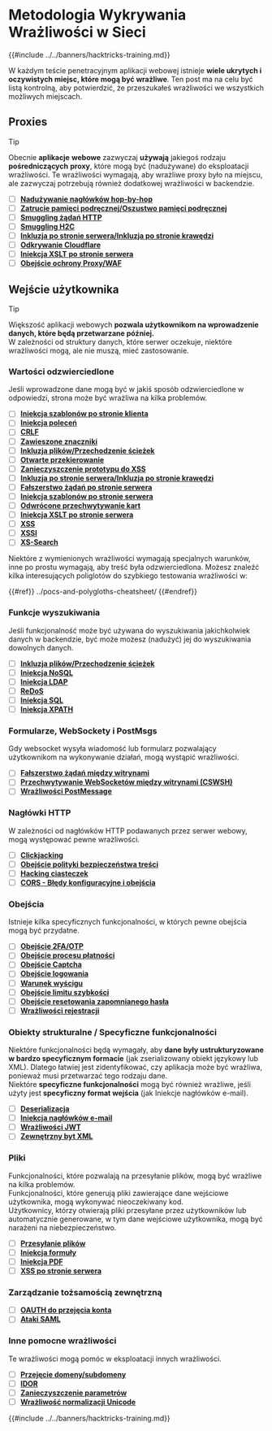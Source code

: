 # Metodologia Wykrywania Wrażliwości w Sieci

{{#include ../../banners/hacktricks-training.md}}

W każdym teście penetracyjnym aplikacji webowej istnieje **wiele ukrytych i oczywistych miejsc, które mogą być wrażliwe**. Ten post ma na celu być listą kontrolną, aby potwierdzić, że przeszukałeś wrażliwości we wszystkich możliwych miejscach.

## Proxies

> [!TIP]
> Obecnie **aplikacje** **webowe** zazwyczaj **używają** jakiegoś rodzaju **pośredniczących** **proxy**, które mogą być (nadużywane) do eksploatacji wrażliwości. Te wrażliwości wymagają, aby wrażliwe proxy było na miejscu, ale zazwyczaj potrzebują również dodatkowej wrażliwości w backendzie.

- [ ] [**Nadużywanie nagłówków hop-by-hop**](../abusing-hop-by-hop-headers.md)
- [ ] [**Zatrucie pamięci podręcznej/Oszustwo pamięci podręcznej**](../cache-deception.md)
- [ ] [**Smuggling żądań HTTP**](../http-request-smuggling/index.html)
- [ ] [**Smuggling H2C**](../h2c-smuggling.md)
- [ ] [**Inkluzja po stronie serwera/Inkluzja po stronie krawędzi**](../server-side-inclusion-edge-side-inclusion-injection.md)
- [ ] [**Odkrywanie Cloudflare**](../../network-services-pentesting/pentesting-web/uncovering-cloudflare.md)
- [ ] [**Iniekcja XSLT po stronie serwera**](../xslt-server-side-injection-extensible-stylesheet-language-transformations.md)
- [ ] [**Obejście ochrony Proxy/WAF**](../proxy-waf-protections-bypass.md)

## **Wejście użytkownika**

> [!TIP]
> Większość aplikacji webowych **pozwala użytkownikom na wprowadzenie danych, które będą przetwarzane później.**\
> W zależności od struktury danych, które serwer oczekuje, niektóre wrażliwości mogą, ale nie muszą, mieć zastosowanie.

### **Wartości odzwierciedlone**

Jeśli wprowadzone dane mogą być w jakiś sposób odzwierciedlone w odpowiedzi, strona może być wrażliwa na kilka problemów.

- [ ] [**Iniekcja szablonów po stronie klienta**](../client-side-template-injection-csti.md)
- [ ] [**Iniekcja poleceń**](../command-injection.md)
- [ ] [**CRLF**](../crlf-0d-0a.md)
- [ ] [**Zawieszone znaczniki**](../dangling-markup-html-scriptless-injection/index.html)
- [ ] [**Inkluzja plików/Przechodzenie ścieżek**](../file-inclusion/index.html)
- [ ] [**Otwarte przekierowanie**](../open-redirect.md)
- [ ] [**Zanieczyszczenie prototypu do XSS**](../deserialization/nodejs-proto-prototype-pollution/index.html#client-side-prototype-pollution-to-xss)
- [ ] [**Inkluzja po stronie serwera/Inkluzja po stronie krawędzi**](../server-side-inclusion-edge-side-inclusion-injection.md)
- [ ] [**Fałszerstwo żądań po stronie serwera**](../ssrf-server-side-request-forgery/index.html)
- [ ] [**Iniekcja szablonów po stronie serwera**](../ssti-server-side-template-injection/index.html)
- [ ] [**Odwrócone przechwytywanie kart**](../reverse-tab-nabbing.md)
- [ ] [**Iniekcja XSLT po stronie serwera**](../xslt-server-side-injection-extensible-stylesheet-language-transformations.md)
- [ ] [**XSS**](../xss-cross-site-scripting/index.html)
- [ ] [**XSSI**](../xssi-cross-site-script-inclusion.md)
- [ ] [**XS-Search**](../xs-search.md)

Niektóre z wymienionych wrażliwości wymagają specjalnych warunków, inne po prostu wymagają, aby treść była odzwierciedlona. Możesz znaleźć kilka interesujących poliglotów do szybkiego testowania wrażliwości w:


{{#ref}}
../pocs-and-polygloths-cheatsheet/
{{#endref}}

### **Funkcje wyszukiwania**

Jeśli funkcjonalność może być używana do wyszukiwania jakichkolwiek danych w backendzie, być może możesz (nadużyć) jej do wyszukiwania dowolnych danych.

- [ ] [**Inkluzja plików/Przechodzenie ścieżek**](../file-inclusion/index.html)
- [ ] [**Iniekcja NoSQL**](../nosql-injection.md)
- [ ] [**Iniekcja LDAP**](../ldap-injection.md)
- [ ] [**ReDoS**](../regular-expression-denial-of-service-redos.md)
- [ ] [**Iniekcja SQL**](../sql-injection/index.html)
- [ ] [**Iniekcja XPATH**](../xpath-injection.md)

### **Formularze, WebSockety i PostMsgs**

Gdy websocket wysyła wiadomość lub formularz pozwalający użytkownikom na wykonywanie działań, mogą wystąpić wrażliwości.

- [ ] [**Fałszerstwo żądań między witrynami**](../csrf-cross-site-request-forgery.md)
- [ ] [**Przechwytywanie WebSocketów między witrynami (CSWSH)**](../websocket-attacks.md)
- [ ] [**Wrażliwości PostMessage**](../postmessage-vulnerabilities/index.html)

### **Nagłówki HTTP**

W zależności od nagłówków HTTP podawanych przez serwer webowy, mogą występować pewne wrażliwości.

- [ ] [**Clickjacking**](../clickjacking.md)
- [ ] [**Obejście polityki bezpieczeństwa treści**](../content-security-policy-csp-bypass/index.html)
- [ ] [**Hacking ciasteczek**](../hacking-with-cookies/index.html)
- [ ] [**CORS - Błędy konfiguracyjne i obejścia**](../cors-bypass.md)

### **Obejścia**

Istnieje kilka specyficznych funkcjonalności, w których pewne obejścia mogą być przydatne.

- [ ] [**Obejście 2FA/OTP**](../2fa-bypass.md)
- [ ] [**Obejście procesu płatności**](../bypass-payment-process.md)
- [ ] [**Obejście Captcha**](../captcha-bypass.md)
- [ ] [**Obejście logowania**](../login-bypass/index.html)
- [ ] [**Warunek wyścigu**](../race-condition.md)
- [ ] [**Obejście limitu szybkości**](../rate-limit-bypass.md)
- [ ] [**Obejście resetowania zapomnianego hasła**](../reset-password.md)
- [ ] [**Wrażliwości rejestracji**](../registration-vulnerabilities.md)

### **Obiekty strukturalne / Specyficzne funkcjonalności**

Niektóre funkcjonalności będą wymagały, aby **dane były ustrukturyzowane w bardzo specyficznym formacie** (jak zserializowany obiekt językowy lub XML). Dlatego łatwiej jest zidentyfikować, czy aplikacja może być wrażliwa, ponieważ musi przetwarzać tego rodzaju dane.\
Niektóre **specyficzne funkcjonalności** mogą być również wrażliwe, jeśli użyty jest **specyficzny format wejścia** (jak Iniekcje nagłówków e-mail).

- [ ] [**Deserializacja**](../deserialization/index.html)
- [ ] [**Iniekcja nagłówków e-mail**](../email-injections.md)
- [ ] [**Wrażliwości JWT**](../hacking-jwt-json-web-tokens.md)
- [ ] [**Zewnętrzny byt XML**](../xxe-xee-xml-external-entity.md)

### Pliki

Funkcjonalności, które pozwalają na przesyłanie plików, mogą być wrażliwe na kilka problemów.\
Funkcjonalności, które generują pliki zawierające dane wejściowe użytkownika, mogą wykonywać nieoczekiwany kod.\
Użytkownicy, którzy otwierają pliki przesyłane przez użytkowników lub automatycznie generowane, w tym dane wejściowe użytkownika, mogą być narażeni na niebezpieczeństwo.

- [ ] [**Przesyłanie plików**](../file-upload/index.html)
- [ ] [**Iniekcja formuły**](../formula-csv-doc-latex-ghostscript-injection.md)
- [ ] [**Iniekcja PDF**](../xss-cross-site-scripting/pdf-injection.md)
- [ ] [**XSS po stronie serwera**](../xss-cross-site-scripting/server-side-xss-dynamic-pdf.md)

### **Zarządzanie tożsamością zewnętrzną**

- [ ] [**OAUTH do przejęcia konta**](../oauth-to-account-takeover.md)
- [ ] [**Ataki SAML**](../saml-attacks/index.html)

### **Inne pomocne wrażliwości**

Te wrażliwości mogą pomóc w eksploatacji innych wrażliwości.

- [ ] [**Przejęcie domeny/subdomeny**](../domain-subdomain-takeover.md)
- [ ] [**IDOR**](../idor.md)
- [ ] [**Zanieczyszczenie parametrów**](../parameter-pollution.md)
- [ ] [**Wrażliwość normalizacji Unicode**](../unicode-injection/index.html)

{{#include ../../banners/hacktricks-training.md}}
